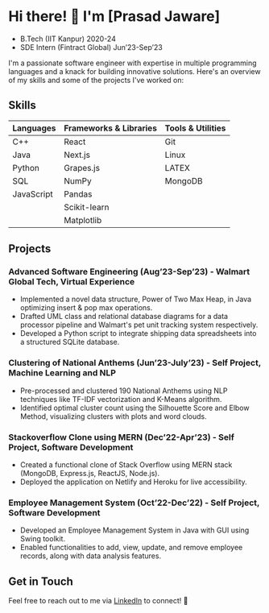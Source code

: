 # Hi there! 👋 I'm [Prasad Jaware]
- B.Tech (IIT Kanpur) 2020-24 
- SDE Intern (Fintract Global) Jun’23-Sep’23

I'm a passionate software engineer with expertise in multiple programming languages and a knack for building innovative solutions. Here's an overview of my skills and some of the projects I've worked on:

## Skills

| Languages            | Frameworks & Libraries| Tools & Utilities     |
|----------------------|-----------------------|-----------------------|
| C++                  | React                 | Git                   |
| Java                 | Next.js               | Linux                 |
| Python               | Grapes.js             | LATEX                 |
| SQL                  | NumPy                 | MongoDB               |
| JavaScript           | Pandas                |                       |
|                      | Scikit-learn          |                       |
|                      | Matplotlib            |                       |

## Projects

### Advanced Software Engineering (Aug’23-Sep’23) - Walmart Global Tech, Virtual Experience
- Implemented a novel data structure, Power of Two Max Heap, in Java optimizing insert & pop max operations.
- Drafted UML class and relational database diagrams for a data processor pipeline and Walmart's pet unit tracking system respectively.
- Developed a Python script to integrate shipping data spreadsheets into a structured SQLite database.

### Clustering of National Anthems (Jun’23-July’23) - Self Project, Machine Learning and NLP
- Pre-processed and clustered 190 National Anthems using NLP techniques like TF-IDF vectorization and K-Means algorithm.
- Identified optimal cluster count using the Silhouette Score and Elbow Method, visualizing clusters with plots and word clouds.

### Stackoverflow Clone using MERN (Dec’22-Apr’23) - Self Project, Software Development
- Created a functional clone of Stack Overflow using MERN stack (MongoDB, Express.js, ReactJS, Node.js).
- Deployed the application on Netlify and Heroku for live accessibility.

### Employee Management System (Oct’22-Dec’22) - Self Project, Software Development
- Developed an Employee Management System in Java with GUI using Swing toolkit.
- Enabled functionalities to add, view, update, and remove employee records, along with data analysis features.

## Get in Touch

Feel free to reach out to me via [LinkedIn](https://www.linkedin.com/in/prasad-jaware-053a5921b/) to connect! 🚀





<!---
Prasad4742/Prasad4742 is a ✨ special ✨ repository because its `README.md` (this file) appears on your GitHub profile.
You can click the Preview link to take a look at your changes.
--->
